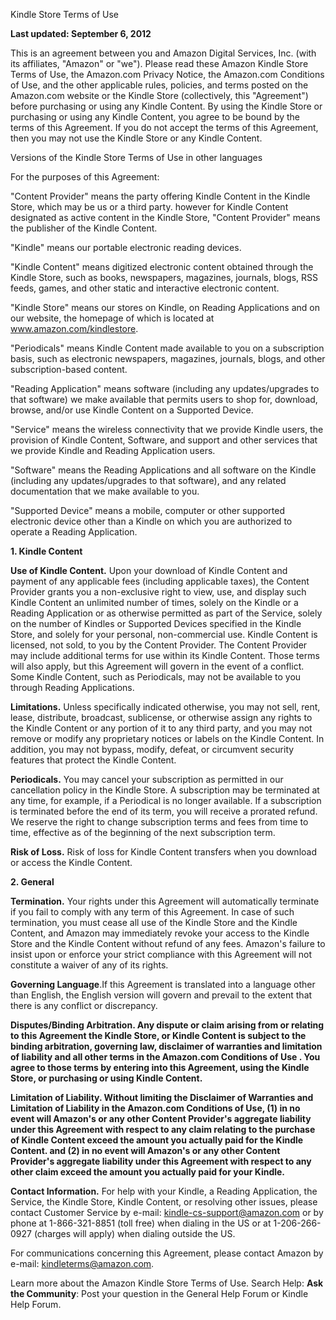 Kindle Store Terms of Use

**Last updated: September 6, 2012**

This is an agreement between you and Amazon Digital Services, Inc. (with its affiliates, "Amazon" or "we"). Please read these Amazon Kindle Store Terms of Use, the Amazon.com Privacy Notice, the Amazon.com Conditions of Use, and the other applicable rules, policies, and terms posted on the Amazon.com website or the Kindle Store (collectively, this "Agreement") before purchasing or using any Kindle Content. By using the Kindle Store or purchasing or using any Kindle Content, you agree to be bound by the terms of this Agreement. If you do not accept the terms of this Agreement, then you may not use the Kindle Store or any Kindle Content.

Versions of the Kindle Store Terms of Use in other languages

For the purposes of this Agreement:

"Content Provider" means the party offering Kindle Content in the Kindle Store, which may be us or a third party. however for Kindle Content designated as active content in the Kindle Store, "Content Provider" means the publisher of the Kindle Content.

"Kindle" means our portable electronic reading devices.

"Kindle Content" means digitized electronic content obtained through the Kindle Store, such as books, newspapers, magazines, journals, blogs, RSS feeds, games, and other static and interactive electronic content.

"Kindle Store" means our stores on Kindle, on Reading Applications and on our website, the homepage of which is located at www.amazon.com/kindlestore.

"Periodicals" means Kindle Content made available to you on a subscription basis, such as electronic newspapers, magazines, journals, blogs, and other subscription-based content.

"Reading Application" means software (including any updates/upgrades to that software) we make available that permits users to shop for, download, browse, and/or use Kindle Content on a Supported Device.

"Service" means the wireless connectivity that we provide Kindle users, the provision of Kindle Content, Software, and support and other services that we provide Kindle and Reading Application users.

"Software" means the Reading Applications and all software on the Kindle (including any updates/upgrades to that software), and any related documentation that we make available to you.

"Supported Device" means a mobile, computer or other supported electronic device other than a Kindle on which you are authorized to operate a Reading Application.

**1\. Kindle Content**

**Use of Kindle Content.** Upon your download of Kindle Content and payment of any applicable fees (including applicable taxes), the Content Provider grants you a non-exclusive right to view, use, and display such Kindle Content an unlimited number of times, solely on the Kindle or a Reading Application or as otherwise permitted as part of the Service, solely on the number of Kindles or Supported Devices specified in the Kindle Store, and solely for your personal, non-commercial use. Kindle Content is licensed, not sold, to you by the Content Provider. The Content Provider may include additional terms for use within its Kindle Content. Those terms will also apply, but this Agreement will govern in the event of a conflict. Some Kindle Content, such as Periodicals, may not be available to you through Reading Applications.

**Limitations.** Unless specifically indicated otherwise, you may not sell, rent, lease, distribute, broadcast, sublicense, or otherwise assign any rights to the Kindle Content or any portion of it to any third party, and you may not remove or modify any proprietary notices or labels on the Kindle Content. In addition, you may not bypass, modify, defeat, or circumvent security features that protect the Kindle Content.

**Periodicals.** You may cancel your subscription as permitted in our cancellation policy in the Kindle Store. A subscription may be terminated at any time, for example, if a Periodical is no longer available. If a subscription is terminated before the end of its term, you will receive a prorated refund. We reserve the right to change subscription terms and fees from time to time, effective as of the beginning of the next subscription term.

**Risk of Loss.** Risk of loss for Kindle Content transfers when you download or access the Kindle Content.

**2\. General**

**Termination.** Your rights under this Agreement will automatically terminate if you fail to comply with any term of this Agreement. In case of such termination, you must cease all use of the Kindle Store and the Kindle Content, and Amazon may immediately revoke your access to the Kindle Store and the Kindle Content without refund of any fees. Amazon's failure to insist upon or enforce your strict compliance with this Agreement will not constitute a waiver of any of its rights.

**Governing Language**.If this Agreement is translated into a language other than English, the English version will govern and prevail to the extent that there is any conflict or discrepancy.

**Disputes/Binding Arbitration. Any dispute or claim arising from or relating to this Agreement the Kindle Store, or Kindle Content is subject to the binding arbitration, governing law, disclaimer of warranties and limitation of liability and all other terms in the Amazon.com Conditions of Use . You agree to those terms by entering into this Agreement, using the Kindle Store, or purchasing or using Kindle Content.**

**Limitation of Liability. Without limiting the Disclaimer of Warranties and Limitation of Liability in the Amazon.com Conditions of Use, (1) in no event will Amazon's or any other Content Provider's aggregate liability under this Agreement with respect to any claim relating to the purchase of Kindle Content exceed the amount you actually paid for the Kindle Content. and (2) in no event will Amazon's or any other Content Provider's aggregate liability under this Agreement with respect to any other claim exceed the amount you actually paid for your Kindle.**

**Contact Information.** For help with your Kindle, a Reading Application, the Service, the Kindle Store, Kindle Content, or resolving other issues, please contact Customer Service by e-mail: kindle-cs-support@amazon.com or by phone at 1-866-321-8851 (toll free) when dialing in the US or at 1-206-266-0927 (charges will apply) when dialing outside the US.

For communications concerning this Agreement, please contact Amazon by e-mail: kindleterms@amazon.com.

Learn more about the Amazon Kindle Store Terms of Use. Search Help: **Ask the Community**: Post your question in the General Help Forum or Kindle Help Forum.